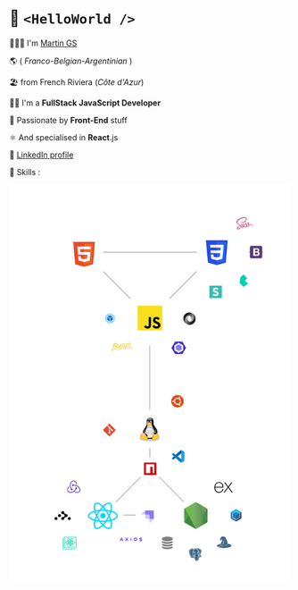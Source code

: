 # 👋 `<HelloWorld />`

🙋🏻‍♂️ I'm [Martin GS](https://martin.gs)

🌎 ( _Franco-Belgian-Argentinian_ )

🏖️ from French Riviera (_Côte d'Azur_)

👨‍💻 I'm a **FullStack JavaScript Developer**

🚀 Passionate by **Front-End** stuff

⚛️ And specialised in **React**.js

💼 [LinkedIn profile](https://www.linkedin.com/in/martings/) 

🎯 Skills : 

![skills](/images/skills_martin_gs.svg)
